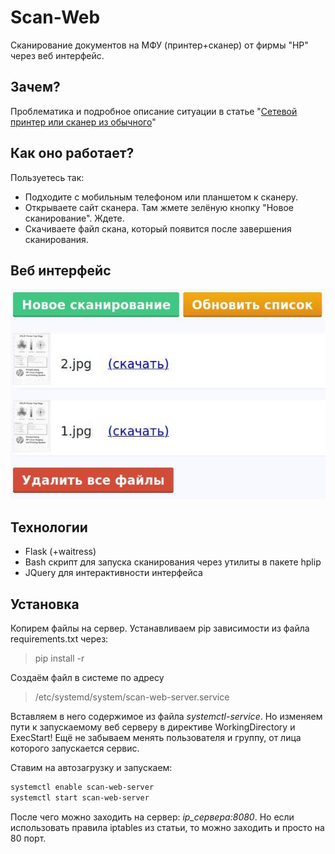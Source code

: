 # Scan-Web

Сканирование документов на МФУ (принтер+сканер) от фирмы "HP" через веб интерфейс.

## Зачем?

Проблематика и подробное описание ситуации в статье
"[Сетевой принтер или сканер из обычного](https://www.alexgur.ru/articles/7107/)"

## Как оно работает?

Пользуетесь так:

- Подходите с мобильным телефоном или планшетом к сканеру.
- Открываете сайт сканера. Там жмете зелёную кнопку "Новое сканирование". Ждете.
- Скачиваете файл скана, который появится после завершения сканирования.

## Веб интерфейс

![interface](/interface.jpg)

## Технологии

- Flask (+waitress)
- Bash скрипт для запуска сканирования через утилиты в пакете hplip
- JQuery для интерактивности интерфейса

## Установка

Копирем файлы на сервер. Устанавливаем pip зависимости из файла requirements.txt через:

> pip install -r

Создаём файл в системе по адресу

> /etc/systemd/system/scan-web-server.service

Вставляем в него содержимое из файла *systemctl-service*. Но изменяем пути к
запускаемому веб серверу в директиве WorkingDirectory и ExecStart! Ещё не
забываем менять пользователя и группу, от лица которого запускается сервис.

Ставим на автозагрузку и запускаем:

```bash
systemctl enable scan-web-server
systemctl start scan-web-server
```

После чего можно заходить на сервер: *ip_сервера:8080*. Но если использовать
правила iptables из статьи, то можно заходить и просто на 80 порт.

